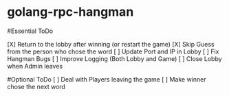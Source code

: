 # golang-rpc-hangman


#Essential ToDo


[X] Return to the lobby after winning (or restart the game)
[X] Skip Guess from the person who chose the word
[ ] Update Port and IP in Lobby
[ ] Fix Hangman Bugs
[ ] Improve Logging (Both Lobby and Game)
[ ] Close Lobby when Admin leaves

#Optional ToDo
[ ] Deal with Players leaving the game
[ ] Make winner chose the next word
